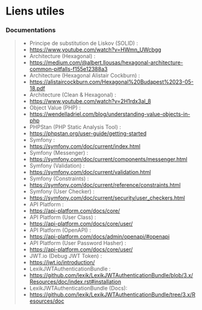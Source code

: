 # Liens utiles

### Documentations
> - Principe de substitution de Liskov (SOLID) :
> - https://www.youtube.com/watch?v=HWmn_UWcbgg
> - Architecture (Hexagonal) :
> - https://medium.com/@albert.llousas/hexagonal-architecture-common-pitfalls-f155e12388a3
> - Architecture (Hexagonal Alistair Cockburn) :
> - https://alistaircockburn.com/Hexagonal%20Budapest%2023-05-18.pdf
> - Architecture (Clean & Hexagonal) :
> - https://www.youtube.com/watch?v=2H1rdx3al_8
> - Object Value (PHP) :
> - https://wendelladriel.com/blog/understanding-value-objects-in-php
> - PHPStan (PHP Static Analysis Tool) :
> - https://phpstan.org/user-guide/getting-started
> - Symfony :
> - https://symfony.com/doc/current/index.html
> - Symfony (Messenger) :
> - https://symfony.com/doc/current/components/messenger.html
> - Symfony (Validation) :
> - https://symfony.com/doc/current/validation.html
> - Symfony (Constraints) :
> - https://symfony.com/doc/current/reference/constraints.html
> - Symfony (User Checker) :
> - https://symfony.com/doc/current/security/user_checkers.html
> - API Platform :
> - https://api-platform.com/docs/core/
> - API Platform (User Class) :
> - https://api-platform.com/docs/core/user/
> - API Platform (OpenAPI) :
> - https://api-platform.com/docs/admin/openapi/#openapi
> - API Platform (User Password Hasher) :
> - https://api-platform.com/docs/core/user/
> - JWT.io (Debug JWT Token) :
> - https://jwt.io/introduction/
> - LexikJWTAuthenticationBundle :
> - https://github.com/lexik/LexikJWTAuthenticationBundle/blob/3.x/Resources/doc/index.rst#installation
> - LexikJWTAuthenticationBundle (Docs):
> - https://github.com/lexik/LexikJWTAuthenticationBundle/tree/3.x/Resources/doc

